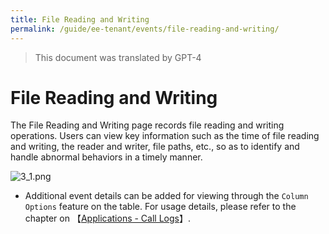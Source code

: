 ```yaml
---
title: File Reading and Writing
permalink: /guide/ee-tenant/events/file-reading-and-writing/
---
```


> This document was translated by GPT-4

# File Reading and Writing

The File Reading and Writing page records file reading and writing operations. Users can view key information such as the time of file reading and writing, the reader and writer, file paths, etc., so as to identify and handle abnormal behaviors in a timely manner.

![3_1.png](https://yunshan-guangzhou.oss-cn-beijing.aliyuncs.com/pub/pic/20230921650becce082cd.png)

- Additional event details can be added for viewing through the `Column Options` feature on the table. For usage details, please refer to the chapter on 【[Applications - Call Logs](../application/call-log/)】.

